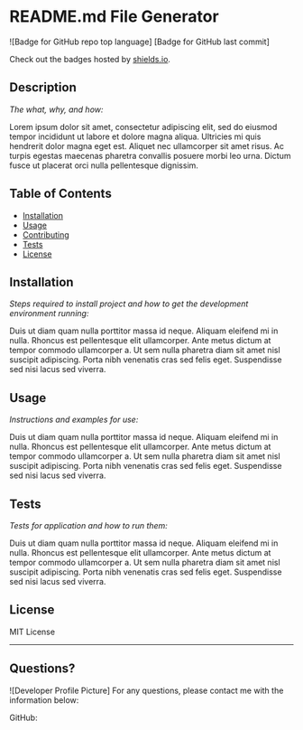 # README.md File Generator

  ![Badge for GitHub repo top language]
  [Badge for GitHub last commit]

  Check out the badges hosted by [shields.io](https://shields.io/).
  
  
  ## Description 
  
  *The what, why, and how:* 
  
  Lorem ipsum dolor sit amet, consectetur adipiscing elit, sed do eiusmod tempor incididunt ut labore et dolore magna aliqua. Ultricies mi quis hendrerit dolor magna eget est. Aliquet nec ullamcorper sit amet risus. Ac turpis egestas maecenas pharetra convallis posuere morbi leo urna. Dictum fusce ut placerat orci nulla pellentesque dignissim. 

  ## Table of Contents
  * [Installation](#installation)
  * [Usage](#usage)
  * [Contributing](#contributing)
  * [Tests](#tests)
  * [License](#license)
  
  ## Installation
  
  *Steps required to install project and how to get the development environment running:*
  
  Duis ut diam quam nulla porttitor massa id neque. Aliquam eleifend mi in nulla. Rhoncus est pellentesque elit ullamcorper. Ante metus dictum at tempor commodo ullamcorper a. Ut sem nulla pharetra diam sit amet nisl suscipit adipiscing. Porta nibh venenatis cras sed felis eget. Suspendisse sed nisi lacus sed viverra. 

  ## Usage 
  
  *Instructions and examples for use:*
  
 Duis ut diam quam nulla porttitor massa id neque. Aliquam eleifend mi in nulla. Rhoncus est pellentesque elit ullamcorper. Ante metus dictum at tempor commodo ullamcorper a. Ut sem nulla pharetra diam sit amet nisl suscipit adipiscing. Porta nibh venenatis cras sed felis eget. Suspendisse sed nisi lacus sed viverra.

  
  ## Tests
  
  *Tests for application and how to run them:*
  
  Duis ut diam quam nulla porttitor massa id neque. Aliquam eleifend mi in nulla. Rhoncus est pellentesque elit ullamcorper. Ante metus dictum at tempor commodo ullamcorper a. Ut sem nulla pharetra diam sit amet nisl suscipit adipiscing. Porta nibh venenatis cras sed felis eget. Suspendisse sed nisi lacus sed viverra.
  ## License
  
  MIT License
  
  ---
  
  ## Questions?
  
  ![Developer Profile Picture]
  For any questions, please contact me with the information below:
 
  GitHub: